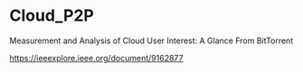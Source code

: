 # Cloud_P2P
Measurement and Analysis of Cloud User Interest:  A Glance From BitTorrent

https://ieeexplore.ieee.org/document/9162877

